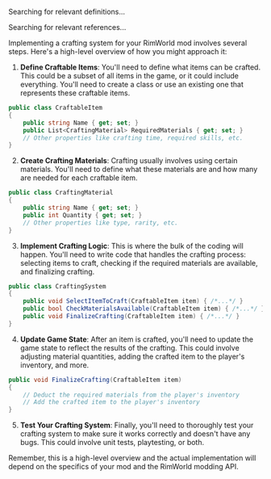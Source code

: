 Searching for relevant definitions...

Searching for relevant references...

Implementing a crafting system for your RimWorld mod involves several steps. Here's a high-level overview of how you might approach it:

1. **Define Craftable Items**: You'll need to define what items can be crafted. This could be a subset of all items in the game, or it could include everything. You'll need to create a class or use an existing one that represents these craftable items.

```csharp
public class CraftableItem
{
    public string Name { get; set; }
    public List<CraftingMaterial> RequiredMaterials { get; set; }
    // Other properties like crafting time, required skills, etc.
}
```

2. **Create Crafting Materials**: Crafting usually involves using certain materials. You'll need to define what these materials are and how many are needed for each craftable item.

```csharp
public class CraftingMaterial
{
    public string Name { get; set; }
    public int Quantity { get; set; }
    // Other properties like type, rarity, etc.
}
```

3. **Implement Crafting Logic**: This is where the bulk of the coding will happen. You'll need to write code that handles the crafting process: selecting items to craft, checking if the required materials are available, and finalizing crafting.

```csharp
public class CraftingSystem
{
    public void SelectItemToCraft(CraftableItem item) { /*...*/ }
    public bool CheckMaterialsAvailable(CraftableItem item) { /*...*/ }
    public void FinalizeCrafting(CraftableItem item) { /*...*/ }
}
```

4. **Update Game State**: After an item is crafted, you'll need to update the game state to reflect the results of the crafting. This could involve adjusting material quantities, adding the crafted item to the player's inventory, and more.

```csharp
public void FinalizeCrafting(CraftableItem item)
{
    // Deduct the required materials from the player's inventory
    // Add the crafted item to the player's inventory
}
```

5. **Test Your Crafting System**: Finally, you'll need to thoroughly test your crafting system to make sure it works correctly and doesn't have any bugs. This could involve unit tests, playtesting, or both.

Remember, this is a high-level overview and the actual implementation will depend on the specifics of your mod and the RimWorld modding API.

